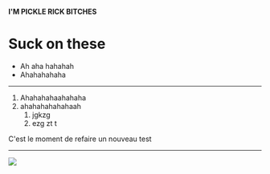 **I'M PICKLE RICK BITCHES**

# Suck on these

* Ah aha hahahah
* Ahahahahaha

*********************************

1. Ahahahahaahahaha
1. ahahahahahahaah
	1. jgkzg
	1. ezg zt t


C'est le moment de refaire un nouveau test

------------------------------------

![](https://media1.tenor.com/images/d71127d6086a918f1deb3fe54a5959e0/tenor.gif)
